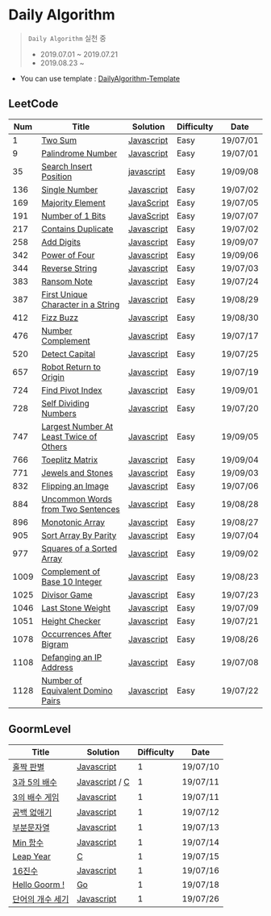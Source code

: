 # Daily Algorithm

> `Daily Algorithm` 실천 중<br>
> - 2019.07.01 ~ 2019.07.21<br>
> - 2019.08.23 ~ 

- You can use template : [DailyAlgorithm-Template](https://github.com/MiryangJung/DailyAlgorithm-Template)



## LeetCode

| Num | Title | Solution | Difficulty | Date |
|-----| ----- | -------- | ---------- | ---- |
| 1 | [Two Sum] | [Javascript](./LeetCode/1.TwoSum.js) | Easy | 19/07/01 |
| 9 | [Palindrome Number] | [Javascript](./LeetCode/9.PalindromeNumber.js) | Easy | 19/07/01 |
| 35 | [Search Insert Position] | [javascript](./LeetCode/35.SearchInsertPosition.js) | Easy | 19/09/08 |
| 136 | [Single Number] | [Javascript](./LeetCode/136.SingleNumber.js) | Easy | 19/07/02 |
| 169 | [Majority Element] | [JavaScript](./LeetCode/169.MajorityElement.js) | Easy | 19/07/05 |
| 191 | [Number of 1 Bits] | [JavaScript](./LeetCode/191.Numberof1Bits.js) | Easy | 19/07/07 |
| 217 | [Contains Duplicate] | [Javascript](./LeetCode/217.ContainsDuplicate.js) | Easy | 19/07/02 
| 258 | [Add Digits] | [Javascript](./LeetCode/258.AddDigits.js) | Easy | 19/09/07 |
| 342 | [Power of Four] | [Javascript](./LeetCode/342.PowerofFour.js) | Easy | 19/09/06 |
| 344 | [Reverse String] | [Javascript](./LeetCode/344.ReverseString.js) | Easy | 19/07/03 |
| 383 | [Ransom Note] | [Javascript](./LeetCode/383.RansomNote.js) | Easy | 19/07/24 |
| 387 | [First Unique Character in a String] | [Javascript](./LeetCode/387.FirstUniqueCharacterinaString.js) | Easy | 19/08/29 |
| 412 | [Fizz Buzz] | [Javascript](./LeetCode/412.FizzBuzz.js) | Easy | 19/08/30 |
| 476 | [Number Complement] | [Javascript](./LeetCode/476.NumberComplement.js) | Easy | 19/07/17 |
| 520 | [Detect Capital] | [Javascript](./LeetCode/520.DetectCapital.js) | Easy | 19/07/25 |
| 657 | [Robot Return to Origin] | [Javascript](./LeetCode/657.RobotReturntoOrigin.js) | Easy | 19/07/19 |
| 724 | [Find Pivot Index] | [Javascript](./LeetCode/724.FindPivotIndex.js) | Easy | 19/09/01 |
| 728 | [Self Dividing Numbers] | [Javascript](./LeetCode/728.SelfDividingNumbers.js) | Easy | 19/07/20 |
| 747 | [Largest Number At Least Twice of Others] | [Javascript](./LeetCode/747.LargestNumberAtLeastTwiceofOthers.js) | Easy | 19/09/05 |
| 766 | [Toeplitz Matrix] | [Javascript](./LeetCode/766.ToeplitzMatrix.js) | Easy | 19/09/04 |
| 771 | [Jewels and Stones] | [Javascript](./LeetCode/771.JewelsandStones.js) | Easy | 19/09/03 |
| 832 | [Flipping an Image] | [Javascript](./LeetCode/832.FlippinganImage.js) | Easy | 19/07/06 |
| 884 | [Uncommon Words from Two Sentences] | [Javascript](./LeetCode/884.UncommonWordsfromTwoSentences.js) | Easy | 19/08/28 |
| 896 | [Monotonic Array] | [Javascript](./LeetCode/896.MonotonicArray.js) | Easy | 19/08/27 |
| 905 | [Sort Array By Parity] | [Javascript](./LeetCode/905.SortArrayByParity.js) | Easy | 19/07/04 |
| 977 | [Squares of a Sorted Array] | [Javascript](./LeetCode/977.SquaresofaSortedArray.js) | Easy | 19/09/02 |
| 1009 | [Complement of Base 10 Integer] | [Javascript](./LeetCode/1009.ComplementofBase10Integer) | Easy | 19/08/23 |
| 1025 | [Divisor Game] | [Javascript](./LeetCode/1025.DivisorGame.js) | Easy | 19/07/23 |
| 1046 | [Last Stone Weight] | [Javascript](./LeetCode/1046.LastStoneWeight.js) | Easy | 19/07/09 |
| 1051 | [Height Checker] | [Javascript](./LeetCode/1051.HeightChecker.js) | Easy | 19/07/21 |
| 1078 | [Occurrences After Bigram] | [Javascript](./LeetCode/1078.OccurrencesAfterBigram.js) | Easy | 19/08/26 |
| 1108 | [Defanging an IP Address] | [Javascript](./LeetCode/1108.DefanginganIPAddress.js) | Easy | 19/07/08 |
| 1128 | [Number of Equivalent Domino Pairs] | [Javascript](./LeetCode/1128.NumberofEquivalentDominoPairs.js) | Easy | 19/07/22 |


## GoormLevel

| Title | Solution | Difficulty | Date |
| ----- | -------- | ---------- | ---- |
| [홀짝 판별] | [Javascript](./GoormLevel/홀짝-판별.js) | 1 | 19/07/10 |
| [3과 5의 배수] |[Javascript](./GoormLevel/3과-5의-배수.js) / [C](./GoormLevel/3과-5의-배수.c) | 1 | 19/07/11 |
| [3의 배수 게임] | [Javascript](./GoormLevel/3의-배수-게임.js) | 1 | 19/07/11 |
| [공백 없애기] | [Javascript](./GoormLevel/공백-없애기.js) | 1 | 19/07/12 |
| [부분문자열] | [Javascript](./GoormLevel/부분문자열.js) | 1 | 19/07/13 |
| [Min 함수] | [Javascript](./GoormLevel/Min-함수.js) | 1 | 19/07/14 |
| [Leap Year] | [C](./GoormLevel/Leap-year.c) | 1 | 19/07/15 |
| [16진수] | [Javascript](./GoormLevel/16진수.js) | 1 | 19/07/16 |
| [Hello Goorm !] | [Go](./GoormLevel/hello-goorm.go) | 1 | 19/07/18 |
| [단어의 개수 세기] | [Javascript](./GoormLevel/단어의-개수-세기.js) | 1 | 19/07/26 |


<!-- LeetCode Link -->
[Two Sum]: https://leetcode.com/problems/two-sum/
[Palindrome Number]: https://leetcode.com/problems/palindrome-number/
[Single Number]: https://leetcode.com/problems/single-number/
[Contains Duplicate]: https://leetcode.com/problems/contains-duplicate/
[Reverse String]:https://leetcode.com/problems/reverse-string
[Sort Array By Parity]: https://leetcode.com/problems/sort-array-by-parity/
[Majority Element]: https://leetcode.com/problems/majority-element/
[Flipping an Image]: https://leetcode.com/problems/flipping-an-image/
[Number of 1 Bits]: https://leetcode.com/problems/number-of-1-bits/
[Defanging an IP Address]: https://leetcode.com/problems/defanging-an-ip-address/
[Last Stone Weight]: https://leetcode.com/problems/last-stone-weight/
[Number Complement]: https://leetcode.com/problems/number-complement/
[Robot Return to Origin]: https://leetcode.com/problems/robot-return-to-origin/
[Self Dividing Numbers]: https://leetcode.com/problems/self-dividing-numbers/
[Height Checker]: https://leetcode.com/problems/height-checker/
[Number of Equivalent Domino Pairs]: https://leetcode.com/problems/number-of-equivalent-domino-pairs/
[Divisor Game]: https://leetcode.com/problems/divisor-game/
[Ransom Note]: https://leetcode.com/problems/ransom-note/
[Detect Capital]: https://leetcode.com/problems/detect-capital/
[Complement of Base 10 Integer]: https://leetcode.com/problems/complement-of-base-10-integer/
[Occurrences After Bigram]: https://leetcode.com/problems/occurrences-after-bigram/
[Monotonic Array]: https://leetcode.com/problems/monotonic-array/
[Uncommon Words from Two Sentences]: https://leetcode.com/problems/uncommon-words-from-two-sentences/
[First Unique Character in a String]: https://leetcode.com/problems/first-unique-character-in-a-string/
[Fizz Buzz]: https://leetcode.com/problems/fizz-buzz/
[Find Pivot Index]: https://leetcode.com/problems/find-pivot-index/
[Squares of a Sorted Array]: https://leetcode.com/problems/squares-of-a-sorted-array/
[Jewels and Stones]: https://leetcode.com/problems/jewels-and-stones/
[Toeplitz Matrix]: https://leetcode.com/problems/toeplitz-matrix/
[Largest Number At Least Twice of Others]: https://leetcode.com/problems/largest-number-at-least-twice-of-others/
[Power of Four]: https://leetcode.com/problems/power-of-four/
[Search Insert Position]: https://leetcode.com/problems/search-insert-position/
[Add Digits]: https://leetcode.com/problems/add-digits/

<!-- GoormLevel Link -->
[홀짝 판별]: http://level.goorm.io/exam/43111/%ED%99%80%EC%A7%9D-%ED%8C%90%EB%B3%84/quiz/1
[3과 5의 배수]: https://level.goorm.io/exam/43166/3%EA%B3%BC-5%EC%9D%98-%EB%B0%B0%EC%88%98/quiz/1
[3의 배수 게임]: https://level.goorm.io/exam/43135/3%EC%9D%98-%EB%B0%B0%EC%88%98-%EA%B2%8C%EC%9E%84/quiz/1
[공백 없애기]: https://level.goorm.io/exam/43259/%EA%B3%B5%EB%B0%B1-%EC%97%86%EC%95%A0%EA%B8%B0/quiz/1
[부분문자열]: https://level.goorm.io/exam/43257/%EB%B6%80%EB%B6%84%EB%AC%B8%EC%9E%90%EC%97%B4/quiz/1
[Min 함수]: https://level.goorm.io/exam/43273/min-%ED%95%A8%EC%88%98/quiz/1
[Leap Year]: https://level.goorm.io/exam/43204/%EC%9C%A4%EB%85%84-leap-year/quiz/1
[16진수]: https://level.goorm.io/exam/43226/16%EC%A7%84%EC%88%98/quiz/1
[Hello Goorm !]: https://level.goorm.io/exam/43267/hello-goorm/quiz/1
[단어의 개수 세기]: https://level.goorm.io/exam/47883/%EB%8B%A8%EC%96%B4%EC%9D%98-%EA%B0%9C%EC%88%98-%EC%84%B8%EA%B8%B0/quiz/1
